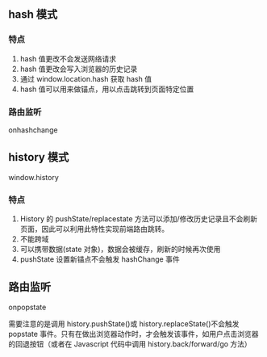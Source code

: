 <!-- @format -->

## hash 模式

### 特点

1. hash 值更改不会发送网络请求
2. hash 值更改会写入浏览器的历史记录
3. 通过 window.location.hash 获取 hash 值
4. hash 值可以用来做锚点，用以点击跳转到页面特定位置

### 路由监听

onhashchange

## history 模式

window.history

### 特点

1. History 的 pushState/replacestate 方法可以添加/修改历史记录且不会刷新页面，因此可以利用此特性实现前端路由跳转。
2. 不能跨域
3. 可以携带数据(state 对象)，数据会被缓存，刷新的时候再次使用
4. pushState 设置新锚点不会触发 hashChange 事件

## 路由监听

onpopstate

需要注意的是调用 history.pushState()或 history.replaceState()不会触发 popstate 事件。只有在做出浏览器动作时，才会触发该事件，如用户点击浏览器的回退按钮（或者在 Javascript 代码中调用 history.back/forward/go 方法）
